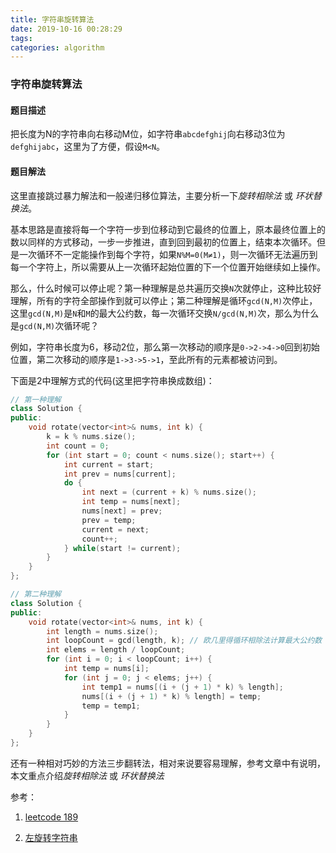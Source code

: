 ```yaml
---
title: 字符串旋转算法
date: 2019-10-16 00:28:29
tags:
categories: algorithm
---
```

### 字符串旋转算法

#### 题目描述

把长度为N的字符串向右移动M位，如字符串`abcdefghij`向右移动3位为`defghijabc`，这里为了方便，假设`M<N`。



#### 题目解法

这里直接跳过暴力解法和一般递归移位算法，主要分析一下*旋转相除法* 或 *环状替换法*。

基本思路是直接将每一个字符一步到位移动到它最终的位置上，原本最终位置上的数以同样的方式移动，一步一步推进，直到回到最初的位置上，结束本次循环。但是一次循环不一定能操作到每个字符，如果`N%M=0(M≠1)`，则一次循环无法遍历到每一个字符上，所以需要从上一次循环起始位置的下一个位置开始继续如上操作。

那么，什么时候可以停止呢？第一种理解是总共遍历交换`N`次就停止，这种比较好理解，所有的字符全部操作到就可以停止；第二种理解是循环`gcd(N,M)`次停止，这里`gcd(N,M)`是`N`和`M`的最大公约数，每一次循环交换`N/gcd(N,M)`次，那么为什么是`gcd(N,M)`次循环呢？

例如，字符串长度为6，移动2位，那么第一次移动的顺序是`0->2->4->0`回到初始位置，第二次移动的顺序是`1->3->5->1`，至此所有的元素都被访问到。

下面是2中理解方式的代码(这里把字符串换成数组)：

```C++
// 第一种理解
class Solution {
public:
    void rotate(vector<int>& nums, int k) {
        k = k % nums.size();
        int count = 0;
        for (int start = 0; count < nums.size(); start++) {
            int current = start;
            int prev = nums[current];
            do {
                int next = (current + k) % nums.size();
                int temp = nums[next];
                nums[next] = prev;
                prev = temp;
                current = next;
                count++;
            } while(start != current);
        }
    }
};
```

```c++
// 第二种理解
class Solution {
public:
    void rotate(vector<int>& nums, int k) {
		int length = nums.size();
        int loopCount = gcd(length, k); // 欧几里得循环相除法计算最大公约数
        int elems = length / loopCount;
        for (int i = 0; i < loopCount; i++) {
            int temp = nums[i];
            for (int j = 0; j < elems; j++) {
                int temp1 = nums[(i + (j + 1) * k) % length];
                nums[(i + (j + 1) * k) % length] = temp;
                temp = temp1;
            }
        }
    }
};
```

还有一种相对巧妙的方法三步翻转法，相对来说要容易理解，参考文章中有说明，本文重点介绍*旋转相除法* 或 *环状替换法*

参考：

1. [leetcode 189]( https://leetcode-cn.com/problems/rotate-array/solution/xuan-zhuan-shu-zu-by-leetcode/ )

2. [左旋转字符串]( https://blog.csdn.net/v_JULY_v/article/details/6322882 )